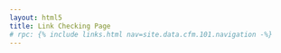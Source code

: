 ```yaml
---
layout: html5
title: Link Checking Page
# rpc: {% include links.html nav=site.data.cfm.101.navigation -%}
---
```


